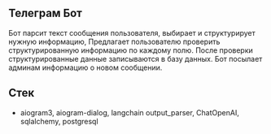 ## Телеграм Бот 

Бот парсит текст сообщения пользователя, выбирает и структурирует нужную информацию,
Предлагает пользователю проверить структурированную информацию по каждому полю. 
После проверки структурированные данные записываются в базу данных. 
Бот посылает админам информацию о новом сообщении.

## Стек

- aiogram3, aiogram-dialog, langchain output_parser, ChatOpenAI, sqlalchemy, postgresql
